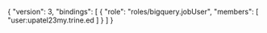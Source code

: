 {
  "version": 3,
  "bindings": [
    {
      "role": "roles/bigquery.jobUser",
      "members": [
        "user:upatel23my.trine.ed
      ]
    }
  ]
}
